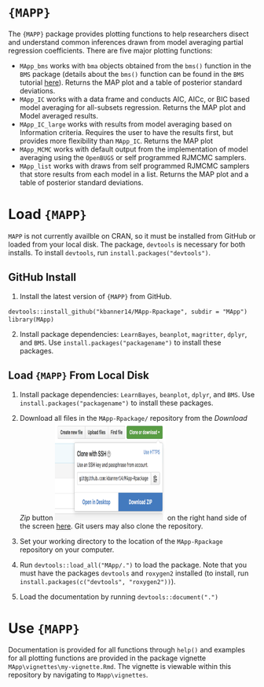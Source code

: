 # `{MAPP}`

The `{MAPP}` package provides plotting functions to help researchers disect and understand common inferences drawn from model averaging partial regression coefficients. There are five major plotting functions:  

- `MApp_bms` works with `bma` objects obtained from the `bms()` function in the `BMS` package (details about the `bms()` function can be found in the `BMS` tutorial [here](http://bms.zeugner.eu/tutorials/bms.pdf)). Returns the MAP plot and a table of posterior standard deviations.
- `MApp_IC` works with a data frame and conducts AIC, AICc, or BIC based model averaging for all-subsets regression. Returns the MAP plot and Model averaged results. 
- `MApp_IC_large` works with results from model averaging based on Information criteria. Requires the user to have the results first, but provides more flexibility than `MApp_IC`. Returns the MAP plot
- `MApp_MCMC` works with default output from the implementation of model averaging using the `OpenBUGS` or self programmed RJMCMC samplers. 
- `MApp_list` works with draws from self programmed RJMCMC samplers that store results from each model in a list. Returns the MAP plot and a table of posterior standard deviations.

# Load `{MAPP}` 

`MAPP` is not currently availble on CRAN, so it must be installed from GitHub or loaded from your local disk. The package, `devtools` is necessary for both installs. To install `devtools`, run `install.packages("devtools")`.  

## GitHub Install
1. Install the latest version of `{MAPP}` from GitHub. 

```{r install, echo = T, message = FALSE}
devtools::install_github("kbanner14/MApp-Rpackage", subdir = "MApp")
library(MApp)
```

2. Install package dependencies: `LearnBayes`, `beanplot`, `magritter`, `dplyr`, and `BMS`. Use `install.packages("packagename")` to install these packages.

## Load `{MAPP}` From Local Disk

1. Install package dependencies: `LearnBayes`, `beanplot`, `dplyr`, and `BMS`. Use `install.packages("packagename")` to install these packages.
2. Download all files in the `MApp-Rpackage/` repository from the _Download Zip_ button <img src="download.png" width="225" height="200" /> on the right hand side of the screen  [here](https://github.com/kbanner14/MApp-Rpackage). 
Git users may also clone the repository. 

3. Set your working directory to the location of the `MApp-Rpackage` repository on your computer. 
4. Run `devtools::load_all("MApp/.")` to load the package. Note that you must have the packages `devtools` and `roxygen2` installed (to install, run `install.packages(c("devtools", "roxygen2"))`).
5. Load the documentation by running `devtools::document(".")`

# Use `{MAPP}`

Documentation is provided for all functions through `help()` and examples for all plotting functions are provided in the package vignette `MApp\vignettes\my-vignette.Rmd`. The vignette is viewable within this repository by navigating to `Mapp\vignettes`. 


